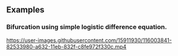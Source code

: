 ## Examples

### Bifurcation using simple logistic difference equation.
https://user-images.githubusercontent.com/15911930/116003841-82533980-a632-11eb-832f-c8fe972f330c.mp4
